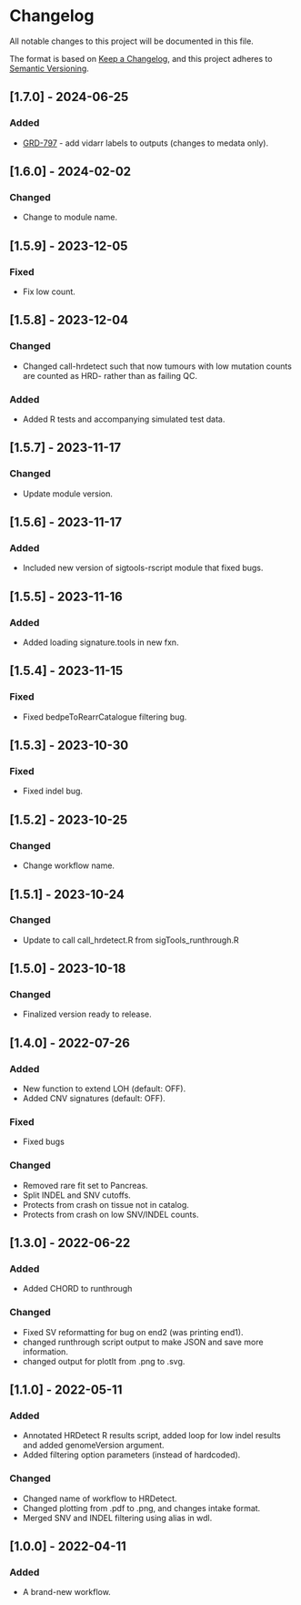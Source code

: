 # Changelog
All notable changes to this project will be documented in this file.

The format is based on [Keep a Changelog](https://keepachangelog.com/en/1.0.0/),
and this project adheres to [Semantic Versioning](https://semver.org/spec/v2.0.0.html).


## [1.7.0] - 2024-06-25
### Added
- [GRD-797](https://jira.oicr.on.ca/browse/GRD-797) - add vidarr labels to outputs (changes to medata only).

## [1.6.0] - 2024-02-02
### Changed
- Change to module name.

## [1.5.9] - 2023-12-05
### Fixed
- Fix low count.

## [1.5.8] - 2023-12-04
### Changed
- Changed call-hrdetect such that now tumours with low mutation counts are counted as HRD- rather than as failing QC.

### Added
- Added R tests and accompanying simulated test data.

## [1.5.7] - 2023-11-17
### Changed
- Update module version.

## [1.5.6] - 2023-11-17
### Added
- Included new version of sigtools-rscript module that fixed bugs.

## [1.5.5] - 2023-11-16
### Added
- Added loading signature.tools in new fxn.

## [1.5.4] - 2023-11-15
### Fixed
- Fixed bedpeToRearrCatalogue filtering bug.

## [1.5.3] - 2023-10-30
### Fixed
- Fixed indel bug.

## [1.5.2] - 2023-10-25
### Changed
- Change workflow name.

## [1.5.1] - 2023-10-24
### Changed
- Update to call call_hrdetect.R from sigTools_runthrough.R

## [1.5.0] - 2023-10-18
### Changed
- Finalized version ready to release.

## [1.4.0] - 2022-07-26
### Added
- New function to extend LOH (default: OFF).
- Added CNV signatures (default: OFF).

### Fixed
- Fixed bugs

### Changed
- Removed rare fit set to Pancreas.
- Split INDEL and SNV cutoffs.
- Protects from crash on tissue not in catalog.
- Protects from crash on low SNV/INDEL counts.

## [1.3.0] - 2022-06-22
### Added
- Added CHORD to runthrough

### Changed
- Fixed SV reformatting for bug on end2 (was printing end1).
- changed runthrough script output to make JSON and save more information.
- changed output for plotIt from .png to .svg.

## [1.1.0] - 2022-05-11
### Added
- Annotated HRDetect R results script, added loop for low indel results and added genomeVersion argument.
- Added filtering option parameters (instead of hardcoded).

### Changed
- Changed name of workflow to HRDetect.
- Changed plotting from .pdf to .png, and changes intake format.
- Merged SNV and INDEL filtering using alias in wdl.

## [1.0.0] - 2022-04-11
### Added
- A brand-new workflow.